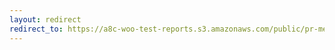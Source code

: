 ```yaml
---
layout: redirect
redirect_to: https://a8c-woo-test-reports.s3.amazonaws.com/public/pr-merge/39336/api/index.html
---
```

